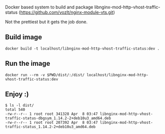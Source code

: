 Docker based system to build and package libnginx-mod-http-vhost-traffic-status (https://github.com/vozlt/nginx-module-vts.git)

Not the prettiest but it gets the job done.

Build image
-----------

```docker build -t localhost/libnginx-mod-http-vhost-traffic-status:dev .```

Run the image
-------------

```docker run --rm -v $PWD/dist/:/dist/ localhost/libnginx-mod-http-vhost-traffic-status:dev```

Enjoy :)
--------

```
$ ls -l dist/
total 540
-rw-r--r-- 1 root root 341328 Apr  8 03:47 libnginx-mod-http-vhost-traffic-status-dbgsym_1.14.2-2+deb10u3_amd64.deb
-rw-r--r-- 1 root root 207392 Apr  8 03:47 libnginx-mod-http-vhost-traffic-status_1.14.2-2+deb10u3_amd64.deb
```